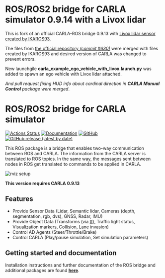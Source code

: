 # ROS/ROS2 bridge for CARLA simulator 0.9.14 with a Livox lidar

This is fork of an official CARLA-ROS bridge 0.9.13 with [Livox lidar sensor created by IKAROS93](https://github.com/IKAROS93/Livox_laser_simulation_for_CARLA).

The files from [the official repository *(commit #630)*](https://github.com/carla-simulator/ros-bridge/commit/e9063d97ff5a724f76adbb1b852dc71da1dcfeec) were merged with files created by IKAROS93 and desired version of CARLA was changed to prevent errors.

New launchgile **carla_example_ego_vehicle_with_livox.launch.py** was added to spawn an ego vehicle with Livox lidar attached.

*And pull request fixing HUD info about cardinal direction in **CARLA Manual Control** package were merged*.



# ROS/ROS2 bridge for CARLA simulator

[![Actions Status](https://github.com/carla-simulator/ros-bridge/workflows/CI/badge.svg)](https://github.com/carla-simulator/ros-bridge)
[![Documentation](https://readthedocs.org/projects/carla/badge/?version=latest)](http://carla.readthedocs.io)
[![GitHub](https://img.shields.io/github/license/carla-simulator/ros-bridge)](https://github.com/carla-simulator/ros-bridge/blob/master/LICENSE)
[![GitHub release (latest by date)](https://img.shields.io/github/v/release/carla-simulator/ros-bridge)](https://github.com/carla-simulator/ros-bridge/releases/latest)

 This ROS package is a bridge that enables two-way communication between ROS and CARLA. The information from the CARLA server is translated to ROS topics. In the same way, the messages sent between nodes in ROS get translated to commands to be applied in CARLA.

![rviz setup](./docs/images/ad_demo.png "AD Demo")

**This version requires CARLA 0.9.13**

## Features

- Provide Sensor Data (Lidar, Semantic lidar, Cameras (depth, segmentation, rgb, dvs), GNSS, Radar, IMU)
- Provide Object Data (Transforms (via [tf](http://wiki.ros.org/tf)), Traffic light status, Visualization markers, Collision, Lane invasion)
- Control AD Agents (Steer/Throttle/Brake)
- Control CARLA (Play/pause simulation, Set simulation parameters)

## Getting started and documentation

Installation instructions and further documentation of the ROS bridge and additional packages are found [__here__](https://carla.readthedocs.io/projects/ros-bridge/en/latest/).
